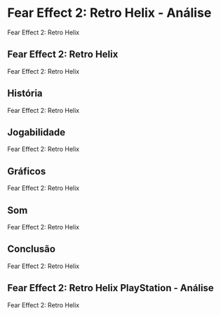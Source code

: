 ---
---

# Fear Effect 2: Retro Helix - Análise

Fear Effect 2: Retro Helix

## Fear Effect 2: Retro Helix

Fear Effect 2: Retro Helix

## História

Fear Effect 2: Retro Helix

## Jogabilidade

Fear Effect 2: Retro Helix

## Gráficos

Fear Effect 2: Retro Helix

## Som

Fear Effect 2: Retro Helix

## Conclusão

Fear Effect 2: Retro Helix

## Fear Effect 2: Retro Helix PlayStation - Análise

Fear Effect 2: Retro Helix
